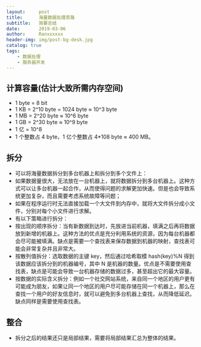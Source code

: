 ```yaml
---
layout:     post
title:      海量数据处理思路
subtitle:   简要总结
date:       2019-03-06
author:     Ranxxxxxx
header-img: img/post-bg-desk.jpg
catalog: true
tags:
    - 数据处理
    - 服务器开发
---
```

## 计算容量(估计大致所需内存空间)
- 1 byte = 8 bit
- 1 KB = 2^10 byte = 1024 byte ≈ 10^3 byte
- 1 MB = 2^20 byte ≈ 10^6 byte
- 1 GB = 2^30 byte ≈ 10^9 byte
- 1 亿 = 10^8
- 1 个整数占 4 byte，1 亿个整数占 4*108 byte ≈ 400 MB。

## 拆分
- 可以将海量数据拆分到多台机器上和拆分到多个文件上：
- 如果数据量很大，无法放在一台机器上，就将数据拆分到多台机器上。这种方式可以让多台机器一起合作，从而使得问题的求解更加快速。但是也会导致系统更加复杂，而且需要考虑系统故障等问题；
- 如果在程序运行时无法直接加载一个大文件到内存中，就将大文件拆分成小文件，分别对每个小文件进行求解。
- 有以下策略进行拆分：
- 按出现的顺序拆分：当有新数据到达时，先放进当前机器，填满之后再将数据放到新增的机器上。这种方法的优点是充分利用系统的资源，因为每台机器都会尽可能被填满。缺点是需要一个查找表来保存数据到机器的映射，查找表可能会非常复杂并且非常大。
- 按散列值拆分：选取数据的主键 key，然后通过哈希取模 hash(key)%N 得到该数据应该拆分到的机器编号，其中 N 是机器的数量。优点是不需要使用查找表，缺点是可能会导致一台机器存储的数据过多，甚至超出它的最大容量。
- 按数据的实际含义拆分：例如一个社交网站系统，来自同一个地区的用户更有可能成为朋友，如果让同一个地区的用户尽可能存储在同一个机器上，那么在查找一个用户的好友信息时，就可以避免到多台机器上查找，从而降低延迟。缺点同样是需要使用查找表。

## 整合
- 拆分之后的结果还只是局部结果，需要将局部结果汇总为整体的结果。
